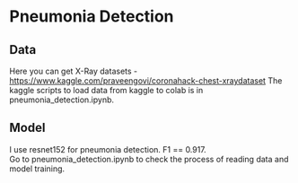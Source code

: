# Pneumonia Detection

## Data
Here you can get X-Ray datasets - https://www.kaggle.com/praveengovi/coronahack-chest-xraydataset
The kaggle scripts to load data from kaggle to colab is in pneumonia_detection.ipynb.

## Model
I use resnet152 for pneumonia detection. F1 == 0.917. \
Go to pneumonia_detection.ipynb to check the process of reading data and model training.
